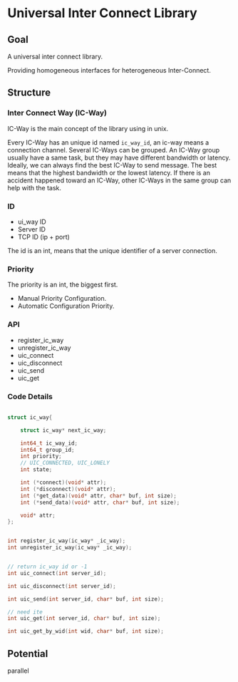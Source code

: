 <!--
 * @Author: gxl
 * @Date: 2024-12-19 19:33:23
 * @LastEditors: Xiaolong Guo
 * @LastEditTime: 2024-12-19 22:51:10
 * @FilePath: /uic/uic_design.md
 * @Description: UIC Design Doc.
-->

# Universal Inter Connect Library

## Goal

A universal inter connect library.

Providing homogeneous interfaces for heterogeneous Inter-Connect. 

## Structure



### Inter Connect Way (IC-Way)

IC-Way is the main concept of the library using in unix.

Every IC-Way has an unique id named `ic_way_id`, an ic-way means a connection channel. Several IC-Ways can be grouped. 
An IC-Way group usually have a same task, but they may have different bandwidth or latency. Ideally, we can always find the
best IC-Way to send message. The best means that the highest bandwidth or the lowest latency. If there is an accident happened
toward an IC-Way, other IC-Ways in the same group can help with the task.



### ID

* ui_way ID
* Server ID
* TCP ID (ip + port)

The id is an int, means that the unique identifier of a server connection.

### Priority

The priority is an int, the biggest first.

* Manual Priority Configuration.
* Automatic Configuration Priority.

### API

* register_ic_way
* unregister_ic_way
* uic_connect
* uic_disconnect
* uic_send
* uic_get

### Code Details

```c

struct ic_way{

    struct ic_way* next_ic_way;

    int64_t ic_way_id;
    int64_t group_id;
    int priority;
    // UIC_CONNECTED, UIC_LONELY
    int state;

    int (*connect)(void* attr);
    int (*disconnect)(void* attr);
    int (*get_data)(void* attr, char* buf, int size);
    int (*send_data)(void* attr, char* buf, int size);

    void* attr;
};


int register_ic_way(ic_way* _ic_way);
int unregister_ic_way(ic_way* _ic_way);


// return ic_way id or -1
int uic_connect(int server_id);

int uic_disconnect(int server_id);

int uic_send(int server_id, char* buf, int size);

// need ite
int uic_get(int server_id, char* buf, int size);

int uic_get_by_wid(int wid, char* buf, int size);

```


## Potential

parallel






